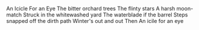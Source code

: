 An Icicle For an Eye
The bitter orchard trees 
The flinty stars
A harsh moon-match
Struck in the whitewashed yard
The waterblade if the barrel
Steps snapped off the dirth path 
Winter's out and out 
Then 
An icile for an eye 
